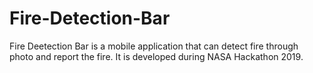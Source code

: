 # Fire-Detection-Bar
Fire Deetection Bar is a mobile application that can detect fire through photo and report the fire. It is developed during NASA Hackathon 2019.
